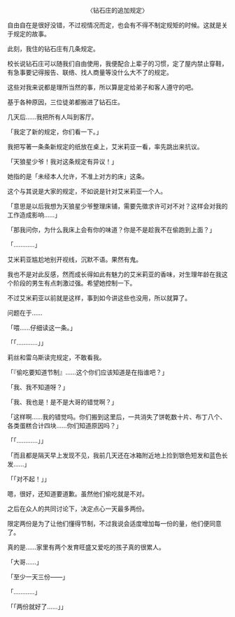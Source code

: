 <p align="center">〈钻石庄的追加规定〉</p>

自由自在是很好没错，不过视情况而定，也会有不得不制定规矩的时候。这就是关于规定的故事。

此刻，我住的钻石庄有几条规定。

校长说钻石庄可以随我们自由使用，我便配合上辈子的习惯，定了屋内禁止穿鞋，有急事要记得报告、联络、找人商量等没什么大不了的规定。

这些对我来说都是理所当然的事，所以算是定给弟子和客人遵守的吧。

基于各种原因，三位徒弟都搬进了钻石庄。

几天后……我把所有人叫到客厅。

「我定了新的规定，你们看一下。」

我把写著一条条新规定的纸放在桌上，艾米莉亚一看，率先跳出来抗议。

「天狼星少爷！我对这条规定有异议！」

她指的是「未经本人允许，不准上对方的床」这条。

这个与其说是大家的规定，不如说是针对艾米莉亚一个人。

「意思是以后我想为天狼星少爷整理床铺，需要先徵求许可对不对？这样会对我的工作造成影响……」

「那我问你，为什么我床上会有你的味道？你是不是趁我不在偷跑到上面？」

「…………」

艾米莉亚尴尬地别开视线，沉默不语。果然有鬼。

我也不是对此反感，然而成长得如此有魅力的艾米莉亚的香味，对生理年龄在我这个阶段的男生有点刺激过强。希望她控制一下。

不过艾米莉亚以前就是这样，事到如今讲这些也没用，所以就算了。

问题在于……

「喂……仔细读这一条。」

「「…………」」

莉丝和雷乌斯读完规定，不敢看我。

「『偷吃要知道节制』……这个你们应该知道是在指谁吧？」

「我、我不知道呀？」

「我、我也是！是不是大哥的错觉啊？」

「这样啊……我的错觉吗。你们搬到这里后，一共消失了饼乾数十片、布丁八个、各类蛋糕合计四块……你们知道原因吗？」

「「…………」」

「而且都是隔天早上发现不见，我前几天还在冰箱附近地上捡到银色短发和蓝色长发……」

「「对不起！」」

嗯，很好，还知道要道歉。虽然他们偷吃就是不对。

之后在众人的共同讨论下，决定点心一天最多两份。

限定两份是为了让他们懂得节制，不过我说会适度增加每一份的量，他们便同意了。

真的是……家里有两个发育旺盛又爱吃的孩子真的很累人。

「大哥……」

「至少一天三份——」

「…………」

「「两份就好了……」」

